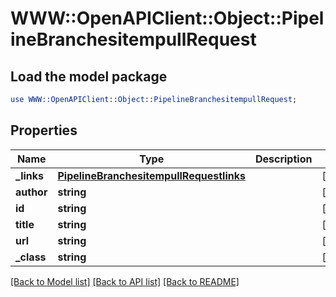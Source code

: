 # WWW::OpenAPIClient::Object::PipelineBranchesitempullRequest

## Load the model package
```perl
use WWW::OpenAPIClient::Object::PipelineBranchesitempullRequest;
```

## Properties
Name | Type | Description | Notes
------------ | ------------- | ------------- | -------------
**_links** | [**PipelineBranchesitempullRequestlinks**](PipelineBranchesitempullRequestlinks.md) |  | [optional] 
**author** | **string** |  | [optional] 
**id** | **string** |  | [optional] 
**title** | **string** |  | [optional] 
**url** | **string** |  | [optional] 
**_class** | **string** |  | [optional] 

[[Back to Model list]](../README.md#documentation-for-models) [[Back to API list]](../README.md#documentation-for-api-endpoints) [[Back to README]](../README.md)


